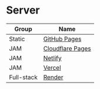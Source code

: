 # Server

| Group      | Name                                              |
| ---------- | ------------------------------------------------- |
| Static     | [GitHub Pages](https://pages.github.com/)         |
| JAM        | [Cloudflare Pages](https://pages.cloudflare.com/) |
| JAM        | [Netlify](https://www.netlify.com/)               |
| JAM        | [Vercel](https://vercel.com/)                     |
| Full-stack | [Render](https://render.com)                      |
